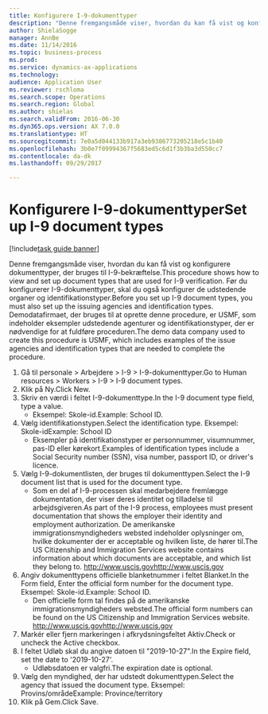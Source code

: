 ```yaml
--- 
title: Konfigurere I-9-dokumenttyper
description: "Denne fremgangsmåde viser, hvordan du kan få vist og konfigurere dokumenttyper, der bruges til I-9-bekræftelse."
author: ShielaSogge
manager: AnnBe
ms.date: 11/14/2016
ms.topic: business-process
ms.prod: 
ms.service: dynamics-ax-applications
ms.technology: 
audience: Application User
ms.reviewer: rschloma
ms.search.scope: Operations
ms.search.region: Global
ms.author: shielas
ms.search.validFrom: 2016-06-30
ms.dyn365.ops.version: AX 7.0.0
ms.translationtype: HT
ms.sourcegitcommit: 7e0a5d044133b917a3eb9386773205218e5c1b40
ms.openlocfilehash: 3b0e7f09994367f5683ed5c6d1f3b3ba3d550cc7
ms.contentlocale: da-dk
ms.lasthandoff: 09/29/2017

---
```

# <a name="set-up-i-9-document-types"></a><span data-ttu-id="30cfc-103">Konfigurere I-9-dokumenttyper</span><span class="sxs-lookup"><span data-stu-id="30cfc-103">Set up I-9 document types</span></span>

[!include[task guide banner](../../../includes/task-guide-banner.md)]

<span data-ttu-id="30cfc-104">Denne fremgangsmåde viser, hvordan du kan få vist og konfigurere dokumenttyper, der bruges til I-9-bekræftelse.</span><span class="sxs-lookup"><span data-stu-id="30cfc-104">This procedure shows how to view and set up document types that are used for I-9 verification.</span></span> <span data-ttu-id="30cfc-105">Før du konfigurerer I-9-dokumenttyper, skal du også konfigurer de udstedende organer og identifikationstyper.</span><span class="sxs-lookup"><span data-stu-id="30cfc-105">Before you set up I-9 document types, you must also set up the issuing agencies and identification types.</span></span> <span data-ttu-id="30cfc-106">Demodatafirmaet, der bruges til at oprette denne procedure, er USMF, som indeholder eksempler udstedende agenturer og identifikationstyper, der er nødvendige for at fuldføre proceduren.</span><span class="sxs-lookup"><span data-stu-id="30cfc-106">The demo data company used to create this procedure is USMF, which includes examples of the issue agencies and identification types that are needed to complete the procedure.</span></span>

1. <span data-ttu-id="30cfc-107">Gå til personale > Arbejdere > I-9 > I-9-dokumenttyper.</span><span class="sxs-lookup"><span data-stu-id="30cfc-107">Go to Human resources > Workers > I-9 > I-9 document types.</span></span>
2. <span data-ttu-id="30cfc-108">Klik på Ny.</span><span class="sxs-lookup"><span data-stu-id="30cfc-108">Click New.</span></span>
3. <span data-ttu-id="30cfc-109">Skriv en værdi i feltet I-9-dokumenttype.</span><span class="sxs-lookup"><span data-stu-id="30cfc-109">In the I-9 document type field, type a value.</span></span>
    * <span data-ttu-id="30cfc-110">Eksempel: Skole-id.</span><span class="sxs-lookup"><span data-stu-id="30cfc-110">Example: School ID.</span></span>  
4. <span data-ttu-id="30cfc-111">Vælg identifikationstypen.</span><span class="sxs-lookup"><span data-stu-id="30cfc-111">Select the identification type.</span></span>  <span data-ttu-id="30cfc-112">Eksempel: Skole-id</span><span class="sxs-lookup"><span data-stu-id="30cfc-112">Example:  School ID</span></span>
    * <span data-ttu-id="30cfc-113">Eksempler på identifikationstyper er personnummer, visumnummer, pas-ID eller kørekort.</span><span class="sxs-lookup"><span data-stu-id="30cfc-113">Examples of identification types include a Social Security number (SSN), visa number, passport ID, or driver's licence.</span></span>  
5. <span data-ttu-id="30cfc-114">Vælg I-9-dokumentlisten, der bruges til dokumenttypen.</span><span class="sxs-lookup"><span data-stu-id="30cfc-114">Select the I-9 document list that is used for the document type.</span></span>
    * <span data-ttu-id="30cfc-115">Som en del af I-9-processen skal medarbejdere fremlægge dokumentation, der viser deres identitet og tilladelse til arbejdsgiveren.</span><span class="sxs-lookup"><span data-stu-id="30cfc-115">As part of the I-9 process, employees must present documentation that shows the employer their identity and employment authorization.</span></span> <span data-ttu-id="30cfc-116">De amerikanske immigrationsmyndigheders websted indeholder oplysninger om, hvilke dokumenter der er acceptable og hvilken liste, de hører til.</span><span class="sxs-lookup"><span data-stu-id="30cfc-116">The US Citizenship and Immigration Services website contains information about which documents are acceptable, and which list they belong to.</span></span>  <span data-ttu-id="30cfc-117">http://www.uscis.gov</span><span class="sxs-lookup"><span data-stu-id="30cfc-117">http://www.uscis.gov</span></span>  
6. <span data-ttu-id="30cfc-118">Angiv dokumenttypens officielle blanketnummer i feltet Blanket.</span><span class="sxs-lookup"><span data-stu-id="30cfc-118">In the Form field, Enter the official form number for the document type.</span></span> <span data-ttu-id="30cfc-119">Eksempel: Skole-id.</span><span class="sxs-lookup"><span data-stu-id="30cfc-119">Example: School ID.</span></span>
    * <span data-ttu-id="30cfc-120">Den officielle form tal findes på de amerikanske immigrationsmyndigheders websted.</span><span class="sxs-lookup"><span data-stu-id="30cfc-120">The official form numbers can be found on the US Citizenship and Immigration Services website.</span></span>  <span data-ttu-id="30cfc-121">http://www.uscis.gov</span><span class="sxs-lookup"><span data-stu-id="30cfc-121">http://www.uscis.gov</span></span>  
7. <span data-ttu-id="30cfc-122">Markér eller fjern markeringen i afkrydsningsfeltet Aktiv.</span><span class="sxs-lookup"><span data-stu-id="30cfc-122">Check or uncheck the Active checkbox.</span></span>
8. <span data-ttu-id="30cfc-123">I feltet Udløb skal du angive datoen til "2019-10-27".</span><span class="sxs-lookup"><span data-stu-id="30cfc-123">In the Expire field, set the date to '2019-10-27'.</span></span>
    * <span data-ttu-id="30cfc-124">Udløbsdatoen er valgfri.</span><span class="sxs-lookup"><span data-stu-id="30cfc-124">The expiration date is optional.</span></span>  
9. <span data-ttu-id="30cfc-125">Vælg den myndighed, der har udstedt dokumenttypen.</span><span class="sxs-lookup"><span data-stu-id="30cfc-125">Select the agency that issued the document type.</span></span> <span data-ttu-id="30cfc-126">Eksempel: Provins/område</span><span class="sxs-lookup"><span data-stu-id="30cfc-126">Example: Province/territory</span></span>
10. <span data-ttu-id="30cfc-127">Klik på Gem.</span><span class="sxs-lookup"><span data-stu-id="30cfc-127">Click Save.</span></span>


